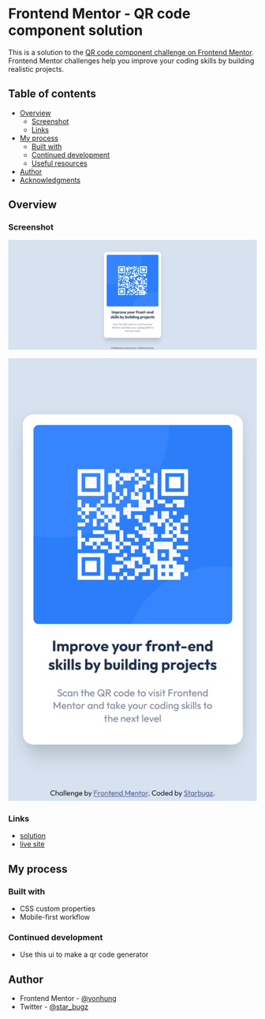 # Frontend Mentor - QR code component solution

This is a solution to the [QR code component challenge on Frontend Mentor](https://www.frontendmentor.io/challenges/qr-code-component-iux_sIO_H). Frontend Mentor challenges help you improve your coding skills by building realistic projects. 

## Table of contents

- [Overview](#overview)
  - [Screenshot](#screenshot)
  - [Links](#links)
- [My process](#my-process)
  - [Built with](#built-with)
  - [Continued development](#continued-development)
  - [Useful resources](#useful-resources)
- [Author](#author)
- [Acknowledgments](#acknowledgments)

## Overview

### Screenshot

![](./screenshot_desktop.png)

![](./screenshot_phone.png)

### Links

- [solution](https://github.com/yonhung/qr-code-component-main)
- [live site](https://yonhung.github.io/qr-code-component-main/)

## My process

### Built with

- CSS custom properties
- Mobile-first workflow

### Continued development

- Use this ui to make a qr code generator

## Author

- Frontend Mentor - [@yonhung](https://www.frontendmentor.io/profile/yonhung)
- Twitter - [@star_bugz](https://twitter.com/star_bugz)

